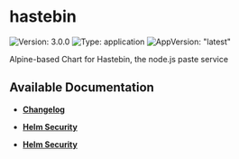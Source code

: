# hastebin

![Version: 3.0.0](https://img.shields.io/badge/Version-3.0.0-informational?style=flat-square) ![Type: application](https://img.shields.io/badge/Type-application-informational?style=flat-square) ![AppVersion: "latest"](https://img.shields.io/badge/AppVersion-"latest"-informational?style=flat-square)

Alpine-based Chart for Hastebin, the node.js paste service  

## Available Documentation

- [**Changelog**](CHANGELOG)

- [**Helm Security**](container-security)

- [**Helm Security**](helm-security)

